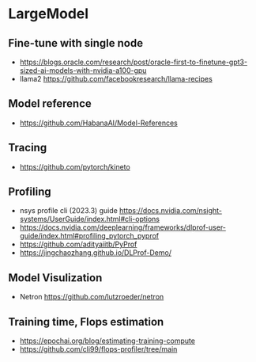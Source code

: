 # LargeModel

## Fine-tune with single node
- https://blogs.oracle.com/research/post/oracle-first-to-finetune-gpt3-sized-ai-models-with-nvidia-a100-gpu
- llama2 https://github.com/facebookresearch/llama-recipes

## Model reference
- https://github.com/HabanaAI/Model-References

## Tracing
- https://github.com/pytorch/kineto

## Profiling
- nsys profile cli (2023.3) guide https://docs.nvidia.com/nsight-systems/UserGuide/index.html#cli-options
- https://docs.nvidia.com/deeplearning/frameworks/dlprof-user-guide/index.html#profiling_pytorch_pyprof
- https://github.com/adityaiitb/PyProf
- https://jingchaozhang.github.io/DLProf-Demo/

## Model Visulization 
- Netron https://github.com/lutzroeder/netron

## Training time, Flops estimation
- https://epochai.org/blog/estimating-training-compute
- https://github.com/cli99/flops-profiler/tree/main
